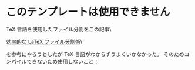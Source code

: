 
# このテンプレートは使用できません

TeX 言語を使用したファイル分割をこの記事\

[効率的な LaTeX ファイル分割術](https://qiita.com/wtsnjp/items/6ba3b8e12514d8a3bd41)\

を参考にやろうとしたが TeX 言語がわからずうまくいかなかった。
そのためコンパイルできないため使用しないこと！
